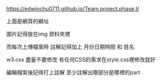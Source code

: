 https://edwinchu0711.github.io/Team.project.phase.I/

上面是網頁的網址

圖片記得放在img 資料夾裡

而每次上傳檔案時 註解記得加上 月份日期時間 和 姓名

w3.css 盡量不要修改 有任何CSS的需求在style.css裡修改就好

編輯檔案後記得打上註解 至少註解出哪部分是哪裡的part
